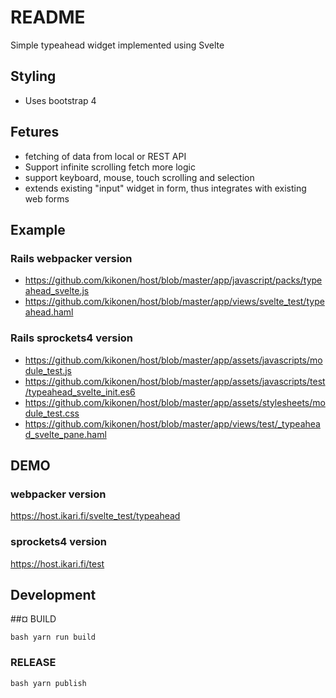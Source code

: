 # README

Simple typeahead widget implemented using Svelte

## Styling

- Uses bootstrap 4

## Fetures

- fetching of data from local or REST API
- Support infinite scrolling fetch more logic
- support keyboard, mouse, touch scrolling and selection
- extends existing "input" widget in form, thus integrates with existing web forms

## Example

### Rails webpacker version
- https://github.com/kikonen/host/blob/master/app/javascript/packs/typeahead_svelte.js
- https://github.com/kikonen/host/blob/master/app/views/svelte_test/typeahead.haml

### Rails sprockets4 version
- https://github.com/kikonen/host/blob/master/app/assets/javascripts/module_test.js
- https://github.com/kikonen/host/blob/master/app/assets/javascripts/test/typeahead_svelte_init.es6
- https://github.com/kikonen/host/blob/master/app/assets/stylesheets/module_test.css
- https://github.com/kikonen/host/blob/master/app/views/test/_typeahead_svelte_pane.haml

## DEMO

### webpacker version
https://host.ikari.fi/svelte_test/typeahead

### sprockets4 version
https://host.ikari.fi/test

## Development

##¤ BUILD

``bash
yarn run build
``

### RELEASE

``bash
yarn publish
``
